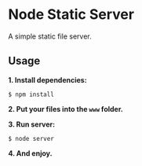 # Node Static Server

A simple static file server.

## Usage

**1. Install dependencies:**

    $ npm install
    
**2. Put your files into the ``www`` folder.**

**3. Run server:**

    $ node server

**4. And enjoy.**
